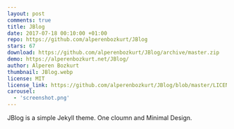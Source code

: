 ```yaml
---
layout: post
comments: true
title: JBlog
date: 2017-07-18 00:10:00 +01:00
repo: https://github.com/alperenbozkurt/JBlog
stars: 67
download: https://github.com/alperenbozkurt/JBlog/archive/master.zip
demo: https://alperenbozkurt.net/JBlog/
author: Alperen Bozkurt
thumbnail: JBlog.webp
license: MIT
license_link: https://github.com/alperenbozkurt/JBlog/blob/master/LICENSE
carousel:
  - 'screenshot.png'
---
```


JBlog is a simple Jekyll theme. One cloumn and Minimal Design.

